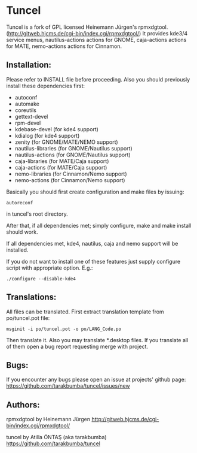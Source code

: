 Tuncel
======

Tuncel is a fork of GPL licensed Heinemann Jürgen's rpmxdgtool.
(http://gitweb.hjcms.de/cgi-bin/index.cgi/rpmxdgtool/)
It provides kde3/4 service menus, nautilus-actions actions for GNOME,
caja-actions actions for MATE, nemo-actions actions for Cinnamon.

Installation:
-------------
Please refer to INSTALL file before proceeding.
Also you should previously install these dependencies first:

- autoconf
- automake
- coreutils
- gettext-devel
- rpm-devel
- kdebase-devel (for kde4 support)
- kdialog (for kde4 support)
- zenity (for GNOME/MATE/NEMO support)
- nautilus-libraries (for GNOME/Nautilus support)
- nautilus-actions (for GNOME/Nautilus support)
- caja-libraries (for MATE/Caja support)
- caja-actions (for MATE/Caja support)
- nemo-libraries (for Cinnamon/Nemo support)
- nemo-actions (for Cinnamon/Nemo support)

Basically you should first create configuration and make
files by issuing:

    autoreconf

in tuncel's root directory.

After that, if all dependencies met; simply configure, make and make install should work.

If all dependencies met, kde4, nautilus, caja and nemo support will be installed.

If you do not want to install one of these features just supply configure script with
appropriate option. E.g.:

    ./configure --disable-kde4

Translations:
-------------
All files can be translated. First extract translation template from po/tuncel.pot file:

    msginit -i po/tuncel.pot -o po/LANG_Code.po
    
Then translate it. Also you may translate *.desktop files. 
If you translate all of them open a bug report requesting merge
with project.

Bugs:
------------
If you encounter any bugs please open an issue at projects' github page:
    https://github.com/tarakbumba/tuncel/issues/new 

Authors:
-----------
rpmxdgtool by Heinemann Jürgen http://gitweb.hjcms.de/cgi-bin/index.cgi/rpmxdgtool/

tuncel by Atilla ÖNTAŞ (aka tarakbumba) https://github.com/tarakbumba/tuncel
